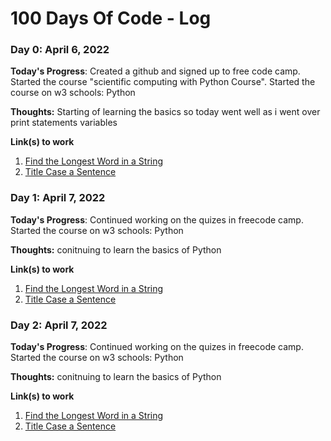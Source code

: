 # 100 Days Of Code - Log

### Day 0: April 6, 2022

**Today's Progress**: Created a github and signed up to free code camp. Started the course "scientific computing with Python Course". Started the course on w3 schools: Python

**Thoughts:** Starting of learning the basics so today went well as i went over print statements variables 

**Link(s) to work**
1. [Find the Longest Word in a String](https://www.freecodecamp.com/challenges/find-the-longest-word-in-a-string)
2. [Title Case a Sentence](https://www.freecodecamp.com/challenges/title-case-a-sentence)

### Day 1: April 7, 2022

**Today's Progress**: Continued working on the quizes in freecode camp. Started the course on w3 schools: Python

**Thoughts:** conitnuing to learn the basics of Python

**Link(s) to work**
1. [Find the Longest Word in a String](https://www.freecodecamp.com/challenges/find-the-longest-word-in-a-string)
2. [Title Case a Sentence](https://www.freecodecamp.com/challenges/title-case-a-sentence)

### Day 2: April 7, 2022

**Today's Progress**: Continued working on the quizes in freecode camp. Started the course on w3 schools: Python

**Thoughts:** conitnuing to learn the basics of Python

**Link(s) to work**
1. [Find the Longest Word in a String](https://www.freecodecamp.com/challenges/find-the-longest-word-in-a-string)
2. [Title Case a Sentence](https://www.freecodecamp.com/challenges/title-case-a-sentence)
